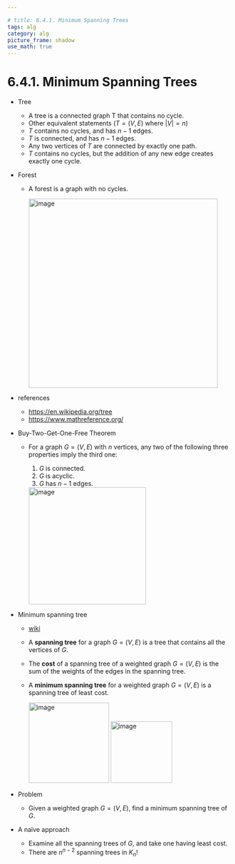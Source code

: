 ```yaml
---

# title: 6.4.1. Minimum Spanning Trees
tags: alg
category: alg
picture_frame: shadow
use_math: true
---
```



# 6.4.1. Minimum Spanning Trees

- Tree
  - A tree is a connected graph T that contains no cycle. 
  - Other equivalent statements ($T = (V, E)$ where $|V| = n$)
  - $T$ contains no cycles, and has $n-1$ edges.
  - $T$ is connected, and has $n-1$ edges.
  - Any two vertices of $T$ are connected by exactly one path.
  - $T$ contains no cycles, but the addition of any new edge creates exactly one cycle.

- Forest
  - A forest is a graph with no cycles.

    <img width="424" alt="image" src="https://user-images.githubusercontent.com/46957634/183100391-7d696036-902b-405c-a2b1-037e4fe85e67.png">


- references
  - https://en.wikipedia.org/tree
  - https://www.mathreference.org/


- Buy-Two-Get-One-Free Theorem
  - For a graph $G = (V, E)$ with $n$ vertices, any two of the following three properties imply the third one:
    1. $G$ is connected. 
    2. $G$ is acyclic.
    3. $G$ has $n-1$ edges.

    <img width="263" alt="image" src="https://user-images.githubusercontent.com/46957634/183100575-d83a4695-db28-49d7-89e1-039808b0463c.png">


- Minimum spanning tree
  - [wiki](https://en.wikipedia.org/wiki/Minimum_spanning_tree)
  - A **spanning tree** for a graph $G = (V, E)$ is a tree that contains all the vertices of $G$.
  - The **cost** of a spanning tree of a weighted graph $G = (V, E)$ is the sum of the weights of the edges in the spanning tree.
  - A **minimum spanning tree** for a weighted graph $G = (V, E)$ is a spanning tree of least cost.

    <img width="180" alt="image" src="https://user-images.githubusercontent.com/46957634/183100721-60385d73-e24a-4614-939a-e1a82bb95315.png">

    <img width="138" alt="image" src="https://user-images.githubusercontent.com/46957634/183100739-a56afb57-b634-4ebd-9bb8-d26bb2e2112a.png">

- Problem
  - Given a weighted graph $G = (V, E)$, find a minimum spanning tree of $G$.

- A naïve approach
  - Examine all the spanning trees of $G$, and take one having least cost.
  - There are $n^{n-2}$ spanning trees in $K_n$!
